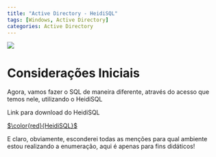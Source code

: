```yaml
---
title: "Active Directory - HeidiSQL"
tags: [Windows, Active Directory]
categories: Active Directory
---
```


![](https://raw.githubusercontent.com/0x4rt3mis/0x4rt3mis.github.io/master/img/active-enum/heidisql.png)

# Considerações Iniciais

Agora, vamos fazer o SQL de maneira diferente, através do acesso que temos nele, utilizando o HeidiSQL

Link para download do HeidiSQL

[$\color{red}{HeidiSQL}$](https://www.heidisql.com/download.php)

E claro, obviamente, esconderei todas as menções para qual ambiente estou realizando a enumeração, aqui é apenas para fins didáticos!


